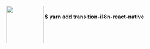 <img src="https://cdn4.iconfinder.com/data/icons/logo-brand/512/z2-google_translate_logo_translation-256.png" width="100" align="left" />


#### $ yarn add transition-i18n-react-native ###